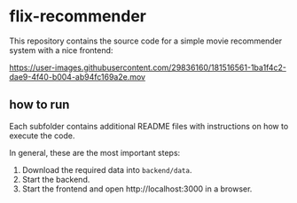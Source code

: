 # flix-recommender

This repository contains the source code for a simple movie recommender system with a nice frontend:

https://user-images.githubusercontent.com/29836160/181516561-1ba1f4c2-dae9-4f40-b004-ab94fc169a2e.mov


## how to run

Each subfolder contains additional README files with instructions on how to execute the code.

In general, these are the most important steps:

1. Download the required data into `backend/data`.
2. Start the backend.
3. Start the frontend and open http://localhost:3000 in a browser.

